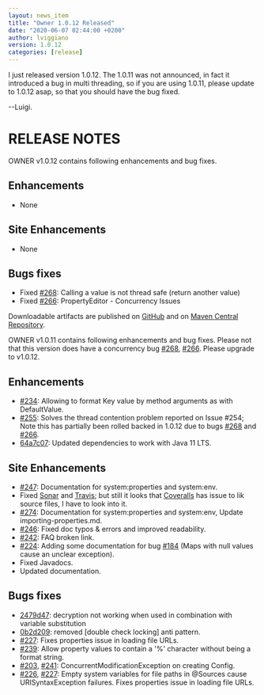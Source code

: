```yaml
---
layout: news_item
title: "Owner 1.0.12 Released"
date: "2020-06-07 02:44:00 +0200"
author: lviggiano
version: 1.0.12
categories: [release]
---
```


I just released version 1.0.12. The 1.0.11 was not announced, in fact it introduced a bug in multi threading, so if 
you are using 1.0.11, please update to 1.0.12 asap, so that you should have the bug fixed.

--Luigi.
     
  
RELEASE NOTES
=============

OWNER v1.0.12 contains following enhancements and bug fixes.

Enhancements
------------
 * None
 
Site Enhancements
-----------------
 * None
 
Bugs fixes
----------
 * Fixed [#268](https://github.com/lviggiano/owner/issues/268): Calling a value is not thread safe (return another value)
 * Fixed [#266](https://github.com/lviggiano/owner/issues/266): PropertyEditor - Concurrency Issues

Downloadable artifacts are published on [GitHub](https://github.com/lviggiano/owner/releases/tag/owner-1.0.12) and
on [Maven Central Repository](http://repo1.maven.org/maven2/org/aeonbits/owner/owner-assembly/1.0.12/).


OWNER v1.0.11 contains following enhancements and bug fixes. Please not that this version does have a concurrency 
bug [#268](https://github.com/lviggiano/owner/issues/268), [#266](https://github.com/lviggiano/owner/issues/266).
Please upgrade to v1.0.12.

Enhancements
------------
 * [#234](https://github.com/lviggiano/owner/pull/234): Allowing to format Key value by method arguments as 
   with DefaultValue.
 * [#255](https://github.com/lviggiano/owner/pull/255): Solves the thread contention problem reported on Issue #254; 
   Note this has partially been rolled backed in 1.0.12 due to bugs [#268](https://github.com/lviggiano/owner/issues/268) 
   and [#266](https://github.com/lviggiano/owner/issues/266).
 * [64a7c07](https://github.com/lviggiano/owner/commit/64a7c07bd79287b1d9debacfe60ad6e4e597cc39): 
   Updated dependencies to work with Java 11 LTS.
 
Site Enhancements
-----------------
 * [#247](https://github.com/lviggiano/owner/pull/247): Documentation for system:properties and system:env.
 * Fixed [Sonar](https://sonarcloud.io/dashboard?id=org.aeonbits.owner%3Aowner-parent) and 
   [Travis](https://travis-ci.org/github/lviggiano/owner); but still it looks that 
   [Coveralls](https://coveralls.io/github/lviggiano/owner) has issue to lik source files, I have to look into it.
 * [#274](https://github.com/lviggiano/owner/pull/247): 
   Documentation for system:properties and system:env, Update importing-properties.md. 
 * [#246](https://github.com/lviggiano/owner/pull/246): Fixed doc typos & errors and improved readability.
 * [#242](https://github.com/lviggiano/owner/issues/242): FAQ broken link.
 * [#224](https://github.com/lviggiano/owner/pull/224): Adding some documentation for bug 
   [#184](https://github.com/lviggiano/owner/issues/184) (Maps with null values cause an unclear exception). 
 * Fixed Javadocs.
 * Updated documentation.
 
Bugs fixes
----------
 * [2479d47](https://github.com/lviggiano/owner/commit/2479d4718c5996e432f6cc0dedcbb4f250b29c43): decryption not working when used in combination with variable substitution
 * [0b2d209](https://github.com/lviggiano/owner/commit/0b2d209b0fe661a1596aa55921fff16e2ba5bc92): removed [double check locking] anti pattern.
 * [#227](https://github.com/lviggiano/owner/pull/227): Fixes properties issue in loading file URLs.
 * [#239](https://github.com/lviggiano/owner/pull/239): Allow property values to contain a '%' character without being a format string.
 * [#203](https://github.com/lviggiano/owner/issues/203), [#241](https://github.com/lviggiano/owner/pull/241): 
   ConcurrentModificationException on creating Config.
 * [#226](https://github.com/lviggiano/owner/issues/226), [#227](https://github.com/lviggiano/owner/pull/227):
   Empty system variables for file paths in @Sources cause URISyntaxException failures.
   Fixes properties issue in loading file URLs.

